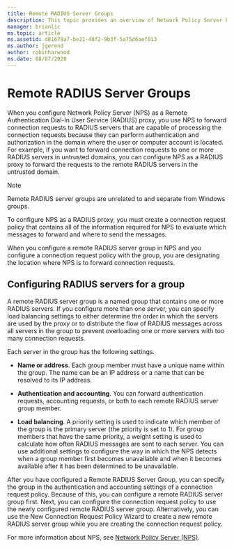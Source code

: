 ```yaml
---
title: Remote RADIUS Server Groups
description: This topic provides an overview of Network Policy Server Remote RADIUS Server Groups in Windows Server 2016.
manager: brianlic
ms.topic: article
ms.assetid: d81678a7-be21-48f2-9b3f-5a75d6aef013
ms.author: jgerend
author: robinharwood
ms.date: 08/07/2020
---
```


# Remote RADIUS Server Groups

When you configure Network Policy Server (NPS) as a Remote Authentication Dial-In User Service (RADIUS) proxy, you use NPS to forward connection requests to RADIUS servers that are capable of processing the connection requests because they can perform authentication and authorization in the domain where the user or computer account is located. For example, if you want to forward connection requests to one or more RADIUS servers in untrusted domains, you can configure NPS as a RADIUS proxy to forward the requests to the remote RADIUS servers in the untrusted domain.

>[!NOTE]
>Remote RADIUS server groups are unrelated to and separate from Windows groups.

To configure NPS as a RADIUS proxy, you must create a connection request policy that contains all of the information required for NPS to evaluate which messages to forward and where to send the messages.

When you configure a remote RADIUS server group in NPS and you configure a connection request policy with the group, you are designating the location where NPS is to forward connection requests.

## Configuring RADIUS servers for a group

A remote RADIUS server group is a named group that contains one or more RADIUS servers. If you configure more than one server, you can specify load balancing settings to either determine the order in which the servers are used by the proxy or to distribute the flow of RADIUS messages across all servers in the group to prevent overloading one or more servers with too many connection requests.

Each server in the group has the following settings.

- **Name or address**. Each group member must have a unique name within the group. The name can be an IP address or a name that can be resolved to its IP address.

- **Authentication and accounting**. You can forward authentication requests, accounting requests, or both to each remote RADIUS server group member.

- **Load balancing**. A priority setting is used to indicate which member of the group is the primary server (the priority is set to 1). For group members that have the same priority, a weight setting is used to calculate how often RADIUS messages are sent to each server. You can use additional settings to configure the way in which the NPS detects when a group member first becomes unavailable and when it becomes available after it has been determined to be unavailable.

After you have configured a Remote RADIUS Server Group, you can specify the group in the authentication and accounting settings of a connection request policy. Because of this, you can configure a remote RADIUS server group first. Next, you can configure the connection request policy to use the newly configured remote RADIUS server group. Alternatively, you can use the New Connection Request Policy Wizard to create a new remote RADIUS server group while you are creating the connection request policy.

For more information about NPS, see [Network Policy Server (NPS)](nps-top.md).
